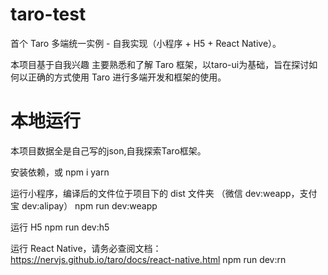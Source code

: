 # taro-test
首个 Taro 多端统一实例 - 自我实现（小程序 + H5 + React Native）。

本项目基于自我兴趣 主要熟悉和了解 Taro 框架，以taro-ui为基础，旨在探讨如何以正确的方式使用 Taro 进行多端开发和框架的使用。

# 本地运行
本项目数据全是自己写的json,自我探索Taro框架。

安装依赖，或 npm i
yarn

运行小程序，编译后的文件位于项目下的 dist 文件夹
（微信 dev:weapp，支付宝 dev:alipay）
npm run dev:weapp

运行 H5
npm run dev:h5

运行 React Native，请务必查阅文档：https://nervjs.github.io/taro/docs/react-native.html
npm run dev:rn

